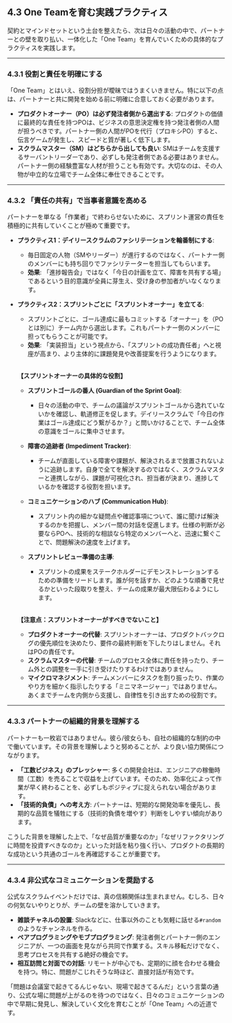## 4.3 One Teamを育む実践プラクティス

契約とマインドセットという土台を整えたら、次は日々の活動の中で、パートナーとの壁を取り払い、一体化した「One Team」を育んでいくための具体的なプラクティスを実践します。

---

### 4.3.1 役割と責任を明確にする

「One Team」とはいえ、役割分担が曖昧ではうまくいきません。特に以下の点は、パートナーと共に開発を始める前に明確に合意しておく必要があります。

*   **プロダクトオーナー（PO）は必ず発注者側から選出する**: プロダクトの価値に最終的な責任を持つPOは、ビジネスの意思決定権を持つ発注者側の人間が担うべきです。パートナー側の人間がPOを代行（プロキシPO）すると、伝言ゲームが発生し、スピードと質が著しく低下します。
*   **スクラムマスター（SM）はどちらから出しても良い**: SMはチームを支援するサーバントリーダーであり、必ずしも発注者側である必要はありません。パートナー側の経験豊富な人材が担うことも有効です。大切なのは、その人物が中立的な立場でチーム全体に奉仕できることです。

---

### 4.3.2 「責任の共有」で当事者意識を高める

パートナーを単なる「作業者」で終わらせないために、スプリント運営の責任を積極的に共有していくことが極めて重要です。

*   **プラクティス1：デイリースクラムのファシリテーションを輪番制にする**:
    *   毎日固定の人物（SMやリーダー）が進行するのではなく、パートナー側のメンバーにも持ち回りでファシリテーターを担当してもらいます。
    - **効果**: 「進捗報告会」ではなく「今日の計画を立て、障害を共有する場」であるという目的意識が全員に芽生え、受け身の参加者がいなくなります。

*   **プラクティス2：スプリントごとに「スプリントオーナー」を立てる**:
    *   スプリントごとに、ゴール達成に最もコミットする「オーナー」を（POとは別に）チーム内から選出します。これもパートナー側のメンバーに担ってもらうことが可能です。
    *   **効果**: 「実装担当」という視点から、「スプリントの成功責任者」へと視座が高まり、より主体的に課題発見や改善提案を行うようになります。

    <br>

    **【スプリントオーナーの具体的な役割】**

    *   **スプリントゴールの番人 (Guardian of the Sprint Goal)**:
        *   日々の活動の中で、チームの議論がスプリントゴールから逸れていないかを確認し、軌道修正を促します。デイリースクラムで「今日の作業はゴール達成にどう繋がるか？」と問いかけることで、チーム全体の意識をゴールに集中させます。

    *   **障害の追跡者 (Impediment Tracker)**:
        *   チームが直面している障害や課題が、解決されるまで放置されないように追跡します。自身で全てを解決するのではなく、スクラムマスターと連携しながら、課題が可視化され、担当者が決まり、進捗しているかを確認する役割を担います。

    *   **コミュニケーションのハブ (Communication Hub)**:
        *   スプリント内の細かな疑問点や確認事項について、誰に聞けば解決するのかを把握し、メンバー間の対話を促進します。仕様の判断が必要ならPOへ、技術的な相談なら特定のメンバーへと、迅速に繋ぐことで、問題解決の速度を上げます。

    *   **スプリントレビュー準備の主導**:
        *   スプリントの成果をステークホルダーにデモンストレーションするための準備をリードします。誰が何を話すか、どのような順番で見せるかといった段取りを整え、チームの成果が最大限伝わるようにします。

    <br>

    **【注意点：スプリントオーナーがすべきでないこと】**

    *   **プロダクトオーナーの代替**: スプリントオーナーは、プロダクトバックログの優先順位を決めたり、要件の最終判断を下したりはしません。それはPOの責任です。
    *   **スクラムマスターの代替**: チームのプロセス全体に責任を持ったり、チーム外との調整を一手に引き受けたりするわけではありません。
    *   **マイクロマネジメント**: チームメンバーにタスクを割り振ったり、作業のやり方を細かく指示したりする「ミニマネージャー」ではありません。あくまでチームを内側から支援し、自律性を引き出すための役割です。

---

### 4.3.3 パートナーの組織的背景を理解する

パートナーも一枚岩ではありません。彼ら/彼女らも、自社の組織的な制約の中で働いています。その背景を理解しようと努めることが、より良い協力関係につながります。

*   **「工数ビジネス」のプレッシャー**: 多くの開発会社は、エンジニアの稼働時間（工数）を売ることで収益を上げています。そのため、効率化によって作業が早く終わることを、必ずしもポジティブに捉えられない場合があります。
*   **「技術的負債」への考え方**: パートナーは、短期的な開発効率を優先し、長期的な品質を犠牲にする（技術的負債を増やす）判断をしやすい傾向があります。

こうした背景を理解した上で、「なぜ品質が重要なのか」「なぜリファクタリングに時間を投資すべきなのか」といった対話を粘り強く行い、プロダクトの長期的な成功という共通のゴールを再確認することが重要です。

---

### 4.3.4 非公式なコミュニケーションを奨励する

公式なスクラムイベントだけでは、真の信頼関係は生まれません。むしろ、日々の何気ないやりとりが、チームの壁を溶かしていきます。

*   **雑談チャネルの設置**: Slackなどに、仕事以外のことも気軽に話せる`#random`のようなチャンネルを作る。
*   **ペアプログラミングやモブプログラミング**: 発注者側とパートナー側のエンジニアが、一つの画面を見ながら共同で作業する。スキル移転だけでなく、思考プロセスを共有する絶好の機会です。
*   **相互訪問と対面での対話**: リモートが中心でも、定期的に顔を合わせる機会を持つ。特に、問題がこじれそうな時ほど、直接対話が有効です。

「問題は会議室で起きてるんじゃない、現場で起きてるんだ」という言葉の通り、公式な場に問題が上がるのを待つのではなく、日々のコミュニケーションの中で早期に発見し、解決していく文化を育むことが「One Team」への近道です。 
